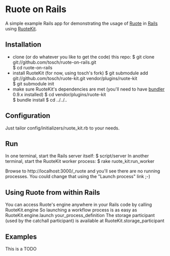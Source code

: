 Ruote on Rails
==============

A simple example Rails app for demonstrating the usage of
[Ruote](http://ruote.rubyforge.org) in [Rails](http://rubyonrails.org) using
[RuoteKit](http://github.com/kennethkalmer/ruote-kit).


Installation
------------

*   clone (or do whatever you like to get the code) this repo:
        $ git clone git://github.com/tosch/ruote-on-rails.git  
        $ cd ruote-on-rails
*   install RuoteKit (for now, using tosch's fork)
        $ git submodule add git://github.com/tosch/ruote-kit.git vendor/plugins/ruote-kit  
        $ git submodule init
*   make sure RuoteKit's dependencies are met (you'll need to have
    [bundler](http://github.com/carlhuda/bundler) 0.9.x installed)
        $ cd vendor/plugins/ruote-kit  
        $ bundle install
        $ cd ../../..


Configuration
-------------

Just tailor config/initializers/ruote_kit.rb to your needs.


Run
---

In one terminal, start the Rails server itself:
    $ script/server
In another terminal, start the RuoteKit worker process:
    $ rake ruote_kit:run_worker

Browse to http://localhost:3000/_ruote and you'll see there are no running
processes. You could change that using the "Launch process" link ;-)


Using Ruote from within Rails
-----------------------------

You can access Ruote's engine anywhere in your Rails code by calling
    RuoteKit.engine
So launching a workflow process is as easy as
    RuoteKit.engine.launch your_process_definition
The storage participant (used by the catchall participant) is available at
    RuoteKit.storage_participant


Examples
--------

This is a TODO